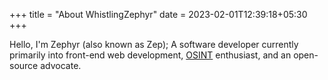 +++
title = "About WhistlingZephyr"
date = 2023-02-01T12:39:18+05:30
+++

Hello, I'm Zephyr (also known as Zep); A software developer currently primarily into front-end web development, [OSINT](https://en.wikipedia.org/wiki/Open-source_intelligence) enthusiast, and an open-source advocate.
